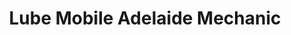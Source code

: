 ---
title: "Lube Mobile Adelaide Mechanic"
url: /thebarton/lube-mobile-adelaide-mechanic/
shop: Autowerkstatt
---